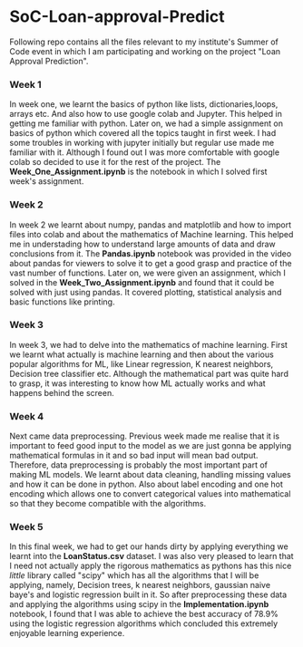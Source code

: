# SoC-Loan-approval-Predict
Following repo contains all the files relevant to my institute's Summer of Code event in which I am participating and working on the project "Loan Approval Prediction".
### Week 1
In week one, we learnt the basics of python like lists, dictionaries,loops, arrays etc. And also how to use google colab and Jupyter. This helped in getting me familiar with python. Later on, we had a simple assignment on basics of python which covered all the topics taught in first week. I had some troubles in working with jupyter initially but regular use made me familiar with it. Although I found out I was more comfortable with google colab so decided to use it for the rest of the project. The <B>Week_One_Assignment.ipynb</B> is the notebook in which I solved first week's assignment.
### Week 2
In week 2 we learnt about numpy, pandas and matplotlib and how to import files into colab and about the mathematics of Machine learning. This helped me in understading how to understand large amounts of data and draw conclusions from it. The <B>Pandas.ipynb</B> notebook was provided in the video about pandas for viewers to solve it to get a good grasp and practice of the vast number of functions. Later on, we were given an assignment, which I solved in the <B>Week_Two_Assignment.ipynb</B> and found that it could be solved with just using pandas. It covered plotting, statistical analysis and basic functions like printing.
### Week 3
In week 3, we had to delve into the mathematics of machine learning. First we learnt what actually is machine learning and then about the various popular algorithms for ML, like Linear regression, K nearest neighbors, Decision tree classifier etc. Although the mathematical part was quite hard to grasp, it was interesting to know how ML actually works and what happens behind the screen.
### Week 4
Next came data preprocessing. Previous week made me realise that it is important to feed good input to the model as we are just gonna be applying mathematical formulas in it and so bad input will mean bad output. Therefore, data preprocessing is probably the most important part of making ML models. We learnt about data cleaning, handling missing values and how it can be done in python. Also about label encoding and one hot encoding which allows one to convert categorical values into mathematical so that they become compatible with the algorithms.
### Week 5
In this final week, we had to get our hands dirty by applying everything we learnt into the <B>LoanStatus.csv</B> dataset. I was also very pleased to learn that I need not actually apply the rigorous mathematics as pythons has this nice <I> little </I> library called "scipy" which has all the algorithms that I will be applying, namely, Decision trees, k nearest neighbors, gaussian naive baye's and logistic regression built in it. So after preprocessing these data and applying the algorithms using scipy in the <B>Implementation.ipynb</B> notebook, I found that I was able to achieve the best accuracy of 78.9% using the logistic regression algorithms which concluded this extremely enjoyable learning experience.

